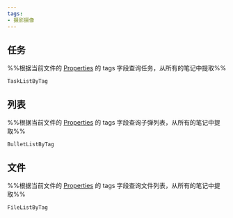 ```yaml
---
tags: 
- 摄影摄像
---
```


## 任务
%%根据当前文件的 [Properties](https://help.obsidian.md/Editing+and+formatting/Properties) 的 tags 字段查询任务，从所有的笔记中提取%%
```PeriodicPARA
TaskListByTag
```

## 列表
%%根据当前文件的 [Properties](https://help.obsidian.md/Editing+and+formatting/Properties) 的 tags 字段查询子弹列表，从所有的笔记中提取%%
```PeriodicPARA
BulletListByTag
```

## 文件
%%根据当前文件的 [Properties](https://help.obsidian.md/Editing+and+formatting/Properties) 的 tags 字段查询文件列表，从所有的笔记中提取%%
```PeriodicPARA
FileListByTag
```
